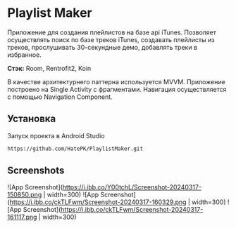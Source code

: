 
# Playlist Maker

Приложение для создания плейлистов на базе api iTunes. Позволяет осуществлять поиск по базе треков iTunes, создавать плейлисты из треков, прослушивать 30-секундные демо, добавлять треки в избранное. 

**Стэк:** Room, Rentrofit2, Koin

В качестве архитектурнего паттерна используется MVVM. Приложение построено на Single Activity с фрагментами. Навигация осуществляется с помощью Navigation Component.

## Установка

Запуск проекта в Android Studio

```bash
https://github.com/HatePK/PlaylistMaker.git
```
    
## Screenshots

![App Screenshot](https://i.ibb.co/Y00tchL/Screenshot-20240317-150850.png | width=300) 
![App Screenshot](https://i.ibb.co/ckTLFwm/Screenshot-20240317-160329.png | width=300) 
![App Screenshot](https://i.ibb.co/ckTLFwm/Screenshot-20240317-161117.png | width=300) 
